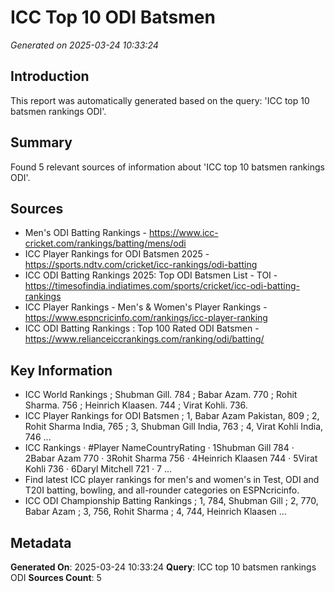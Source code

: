 # ICC Top 10 ODI Batsmen

*Generated on 2025-03-24 10:33:24*

## Introduction

This report was automatically generated based on the query: 'ICC top 10 batsmen rankings ODI'.

## Summary

Found 5 relevant sources of information about 'ICC top 10 batsmen rankings ODI'.

## Sources

- Men's ODI Batting Rankings - https://www.icc-cricket.com/rankings/batting/mens/odi
- ICC Player Rankings for ODI Batsmen 2025 - https://sports.ndtv.com/cricket/icc-rankings/odi-batting
- ICC ODI Batting Rankings 2025: Top ODI Batsmen List - TOI - https://timesofindia.indiatimes.com/sports/cricket/icc-odi-batting-rankings
- ICC Player Rankings - Men's & Women's Player Rankings - https://www.espncricinfo.com/rankings/icc-player-ranking
- ICC ODI Batting Rankings : Top 100 Rated ODI Batsmen - https://www.relianceiccrankings.com/ranking/odi/batting/

## Key Information

- ICC World Rankings ; Shubman Gill. 784 ; Babar Azam. 770 ; Rohit Sharma. 756 ; Heinrich Klaasen. 744 ; Virat Kohli. 736.
- ICC Player Rankings for ODI Batsmen ; 1, Babar Azam Pakistan, 809 ; 2, Rohit Sharma India, 765 ; 3, Shubman Gill India, 763 ; 4, Virat Kohli India, 746 ...
- ICC Rankings · #Player NameCountryRating · 1Shubman Gill 784 · 2Babar Azam 770 · 3Rohit Sharma 756 · 4Heinrich Klaasen 744 · 5Virat Kohli 736 · 6Daryl Mitchell 721 · 7 ...
- Find latest ICC player rankings for men's and women's in Test, ODI and T20I batting, bowling, and all-rounder categories on ESPNcricinfo.
- ICC ODI Championship Batting Rankings ; 1, 784, Shubman Gill ; 2, 770, Babar Azam ; 3, 756, Rohit Sharma ; 4, 744, Heinrich Klaasen ...

## Metadata

**Generated On**: 2025-03-24 10:33:24
**Query**: ICC top 10 batsmen rankings ODI
**Sources Count**: 5

